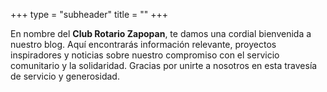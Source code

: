 +++
type = "subheader"
title = ""
+++

En nombre del **Club Rotario Zapopan**, te damos una cordial bienvenida a nuestro blog. Aquí encontrarás información relevante, proyectos inspiradores y noticias sobre nuestro compromiso con el servicio comunitario y la solidaridad. Gracias por unirte a nosotros en esta travesía de servicio y generosidad.
